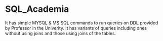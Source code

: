 # SQL_Academia
 
It has simple MYSQL & MS SQL commands to run queries on DDL provided by Professor in the Univerity. It has variants of queries including ones without using joins and those using joins of the tables.
